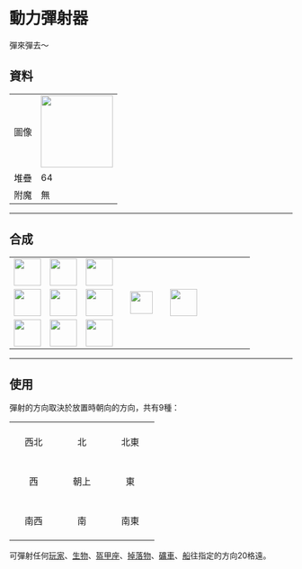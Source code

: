 # 動力彈射器
彈來彈去～

## 資料
<table>
    <tr><td>圖像</td><td><img src="https://i.imgur.com/yPFVjtw.png" width="128"/></td></tr>
    <tr><td align="end">堆疊</td><td>64</td></tr>
    <tr><td align="end">附魔</td><td>無</td></tr>
</table>

---

## 合成
<table>
    <tr><td><img src="https://i.imgur.com/Nz7hGwj.png" width="48"/></td><td><img src="https://i.imgur.com/3F70bl7.png" width="48"/></td><td><img src="https://i.imgur.com/Nz7hGwj.png" width="48"/></td><td colspan="3"></td></tr>
    <tr><td><img src="https://i.imgur.com/Nz7hGwj.png" width="48"/></td><td><img src="https://i.imgur.com/LwYmaqL.png" width="48"/></td><td><img src="https://i.imgur.com/Nz7hGwj.png" width="48"/></td><td width="70" align="center"><img src="https://i.imgur.com/VE0KqIE.png" width="40"/></td><td><img src="https://i.imgur.com/yPFVjtw.png" width="48"/></td><td width="70"></td></tr>
    <tr><td><img src="https://i.imgur.com/Nz7hGwj.png" width="48"/></td><td><img src="https://i.imgur.com/Nz7hGwj.png" width="48"/></td><td><img src="https://i.imgur.com/Nz7hGwj.png" width="48"/></td><td colspan="3"></td></tr>
</table>

---

## 使用

彈射的方向取決於放置時朝向的方向，共有9種：  

<table>
    <tr><td align="center" width="70" height="70">西北</td><td align="center" width="70" height="70">北</td><td align="center" width="70" height="70">北東</td></tr>
    <tr><td align="center" width="70" height="70">西</td><td align="center" width="70" height="70">朝上</td><td align="center" width="70" height="70">東</td></tr>
    <tr><td align="center" width="70" height="70">南西</td><td align="center" width="70" height="70">南</td><td align="center" width="70" height="70">南東</td></tr>
</table>

可彈射任何[玩家](https://minecraft.fandom.com/zh/wiki/玩家)、[生物](https://minecraft.fandom.com/zh/wiki/生物)、[盔甲座](https://minecraft.fandom.com/zh/wiki/盔甲座)、[掉落物](https://minecraft.fandom.com/zh/wiki/掉落物)、[礦車](https://minecraft.fandom.com/zh/wiki/礦車)、[船](https://minecraft.fandom.com/zh/wiki/船)往指定的方向20格遠。